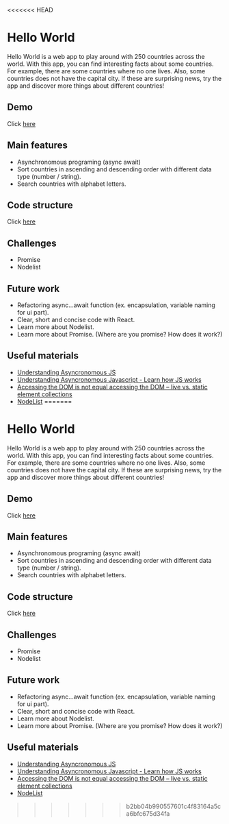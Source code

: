<<<<<<< HEAD
# Hello World

Hello World is a web app to play around with 250 countries across the world. With this app, you can find interesting facts about some countries. For example, there are some countries where no one lives. Also, some countries does not have the capital city. If these are surprising news, try the app and discover more things about different countries!

## Demo

Click [here](https://chaeahpark.github.io/hello-world/)

## Main features

- Asynchronomous programing (async await)
- Sort countries in ascending and descending order with different data type (number / string).
- Search countries with alphabet letters.

## Code structure

Click [here](https://drive.google.com/file/d/1apOSc7jIZAEUIFt7ZIjJcm5InS0PDjvr/view?usp=sharing)

## Challenges

- Promise
- Nodelist

## Future work

- Refactoring async...await function (ex. encapsulation, variable naming for ui part).
- Clear, short and concise code with React.
- Learn more about Nodelist.
- Learn more about Promise. (Where are you promise? How does it work?)

## Useful materials

- [Understanding Asyncronomous JS](https://www.youtube.com/watch?v=8aGhZQkoFbQ)
- [Understanding Asyncronomous Javascript - Learn how JS works](https://blog.bitsrc.io/understanding-asynchronous-javascript-the-event-loop-74cd408419ff)
- [Accessing the DOM is not equal accessing the DOM – live vs. static element collections](https://www.stefanjudis.com/blog/accessing-the-dom-is-not-equal-accessing-the-dom/)
- [NodeList](https://developer.mozilla.org/en-US/docs/Web/API/NodeList)
=======
# Hello World

Hello World is a web app to play around with 250 countries across the world. With this app, you can find interesting facts about some countries. For example, there are some countries where no one lives. Also, some countries does not have the capital city. If these are surprising news, try the app and discover more things about different countries!

## Demo

Click [here](https://chaeahpark.github.io/hello-world/)

## Main features

- Asynchronomous programing (async await)
- Sort countries in ascending and descending order with different data type (number / string).
- Search countries with alphabet letters.

## Code structure

Click [here](https://drive.google.com/file/d/1apOSc7jIZAEUIFt7ZIjJcm5InS0PDjvr/view?usp=sharing)

## Challenges

- Promise
- Nodelist

## Future work

- Refactoring async...await function (ex. encapsulation, variable naming for ui part).
- Clear, short and concise code with React.
- Learn more about Nodelist.
- Learn more about Promise. (Where are you promise? How does it work?)

## Useful materials

- [Understanding Asyncronomous JS](https://www.youtube.com/watch?v=8aGhZQkoFbQ) 
- [Understanding Asyncronomous Javascript - Learn how JS works](https://blog.bitsrc.io/understanding-asynchronous-javascript-the-event-loop-74cd408419ff)
- [Accessing the DOM is not equal accessing the DOM – live vs. static element collections](https://www.stefanjudis.com/blog/accessing-the-dom-is-not-equal-accessing-the-dom/)
- [NodeList](https://developer.mozilla.org/en-US/docs/Web/API/NodeList)
>>>>>>> b2bb04b990557601c4f83164a5ca6bfc675d34fa
